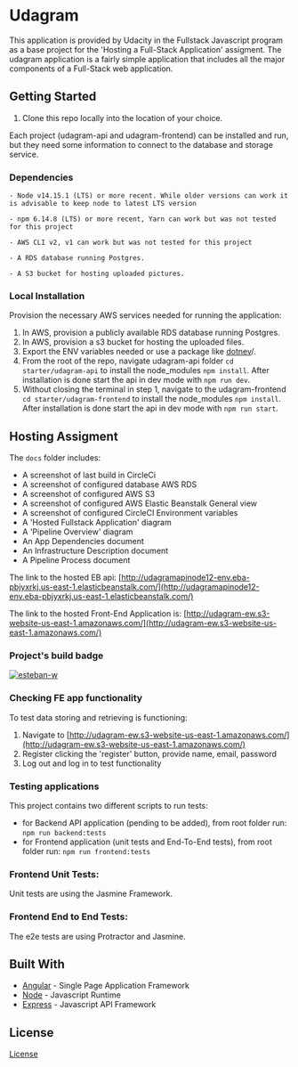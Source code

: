 # Udagram

This application is provided by Udacity in the Fullstack Javascript program as a base project for the 'Hosting a Full-Stack Application' assigment. The udagram application is a fairly simple application that includes all the major components of a Full-Stack web application.


## Getting Started

1. Clone this repo locally into the location of your choice.

Each project (udagram-api and udagram-frontend) can be installed and run, but they need some information to connect to the database and storage service.

### Dependencies

```
- Node v14.15.1 (LTS) or more recent. While older versions can work it is advisable to keep node to latest LTS version

- npm 6.14.8 (LTS) or more recent, Yarn can work but was not tested for this project

- AWS CLI v2, v1 can work but was not tested for this project

- A RDS database running Postgres.

- A S3 bucket for hosting uploaded pictures.

```

### Local Installation

Provision the necessary AWS services needed for running the application:

1. In AWS, provision a publicly available RDS database running Postgres. <Place holder for link to classroom article>
1. In AWS, provision a s3 bucket for hosting the uploaded files. <Place holder for tlink to classroom article>
1. Export the ENV variables needed or use a package like [dotnev](https://www.npmjs.com/package/dotenv)/.
1. From the root of the repo, navigate udagram-api folder `cd starter/udagram-api` to install the node_modules `npm install`. After installation is done start the api in dev mode with `npm run dev`.
1. Without closing the terminal in step 1, navigate to the udagram-frontend `cd starter/udagram-frontend` to install the node_modules `npm install`. After installation is done start the api in dev mode with `npm run start`.


## Hosting Assigment
The `docs` folder includes:
- A screenshot of last build in CircleCi
- A screenshot of configured database AWS RDS
- A screenshot of configured AWS S3
- A screenshot of configured AWS Elastic Beanstalk General view
- A screenshot of configured CircleCI Environment variables
- A 'Hosted Fullstack Application' diagram
- A 'Pipeline Overview' diagram
- An App Dependencies document
- An Infrastructure Description document
- A Pipeline Process document

The link to the hosted EB api:
[http://udagramapinode12-env.eba-pbjyxrkj.us-east-1.elasticbeanstalk.com/](http://udagramapinode12-env.eba-pbjyxrkj.us-east-1.elasticbeanstalk.com/)

The link to the hosted Front-End Application is:
[http://udagram-ew.s3-website-us-east-1.amazonaws.com/](http://udagram-ew.s3-website-us-east-1.amazonaws.com/)

### Project's build badge
[![esteban-w](https://circleci.com/gh/esteban-w/udagram.svg?style=svg)](https://app.circleci.com/pipelines/github/esteban-w/udagram)

### Checking FE app functionality
To test data storing and retrieving is functioning:
1. Navigate to  [http://udagram-ew.s3-website-us-east-1.amazonaws.com/](http://udagram-ew.s3-website-us-east-1.amazonaws.com/)
2. Register clicking the 'register' button, provide name, email, password
3. Log out and log in to test functionality


### Testing applications

This project contains two different scripts to run tests:
- for Backend API application (pending to be added), from root folder run:
  `npm run backend:tests`
- for Frontend application (unit tests and End-To-End tests), from root folder run:
  `npm run frontend:tests`


### Frontend Unit Tests:

Unit tests are using the Jasmine Framework.

### Frontend End to End Tests:

The e2e tests are using Protractor and Jasmine.

## Built With

- [Angular](https://angular.io/) - Single Page Application Framework
- [Node](https://nodejs.org) - Javascript Runtime
- [Express](https://expressjs.com/) - Javascript API Framework

## License

[License](LICENSE.txt)
